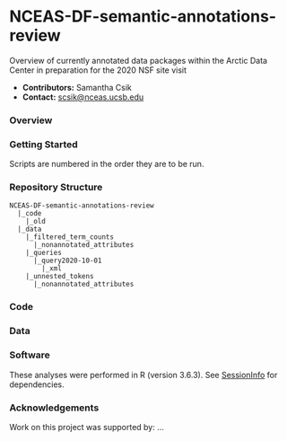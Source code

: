 # NCEAS-DF-semantic-annotations-review
Overview of currently annotated data packages within the Arctic Data Center in preparation for the 2020 NSF site visit

* **Contributors:** Samantha Csik
* **Contact:** scsik@nceas.ucsb.edu

### Overview

### Getting Started

Scripts are numbered in the order they are to be run.

### Repository Structure

```
NCEAS-DF-semantic-annotations-review
  |_code
    |_old
  |_data
    |_filtered_term_counts
      |_nonannotated_attributes
    |_queries
      |_query2020-10-01
        |_xml
    |_unnested_tokens
      |_nonannotated_attributes
```

### Code

### Data

### Software

These analyses were performed in R (version 3.6.3). See [SessionInfo](https://github.com/samanthacsik/NCEAS-DF-semantic-annotations-review/blob/main/SessionInfo) for dependencies.

### Acknowledgements

Work on this project was supported by: ...
